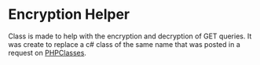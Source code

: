 # Encryption Helper

Class is made to help with the encryption and decryption of GET queries.
It was create to replace a c# class of the same name that was posted in a request on [PHPClasses](phpclasses.org).
